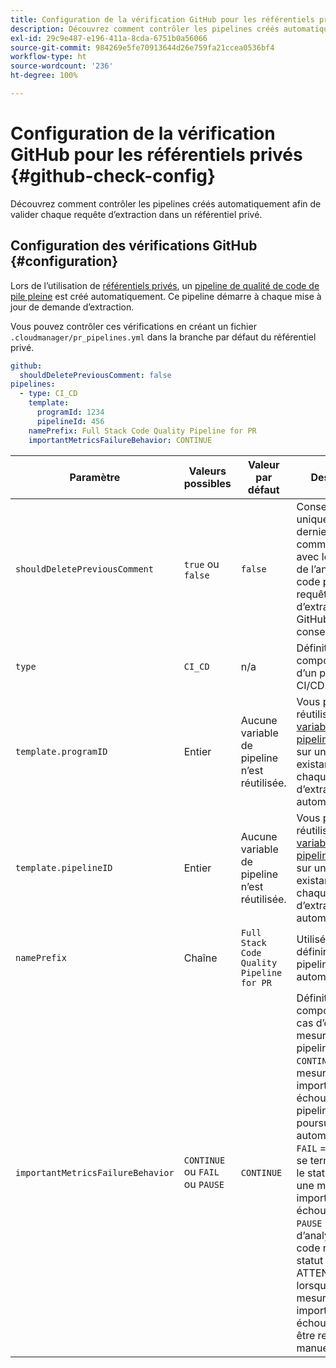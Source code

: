 ```yaml
---
title: Configuration de la vérification GitHub pour les référentiels privés
description: Découvrez comment contrôler les pipelines créés automatiquement afin de valider chaque requête d’extraction dans un référentiel privé.
exl-id: 29c9e487-e196-411a-8cda-6751b0a56066
source-git-commit: 984269e5fe70913644d26e759fa21ccea0536bf4
workflow-type: ht
source-wordcount: '236'
ht-degree: 100%

---
```


# Configuration de la vérification GitHub pour les référentiels privés {#github-check-config}

Découvrez comment contrôler les pipelines créés automatiquement afin de valider chaque requête d’extraction dans un référentiel privé.

## Configuration des vérifications GitHub {#configuration}

Lors de l’utilisation de [référentiels privés](private-repositories.md#using), un [pipeline de qualité de code de pile pleine](/help/overview/ci-cd-pipelines.md) est créé automatiquement. Ce pipeline démarre à chaque mise à jour de demande d’extraction.

Vous pouvez contrôler ces vérifications en créant un fichier `.cloudmanager/pr_pipelines.yml` dans la branche par défaut du référentiel privé.

```yaml
github:
  shouldDeletePreviousComment: false
pipelines:
  - type: CI_CD
    template:
      programId: 1234
      pipelineId: 456
    namePrefix: Full Stack Code Quality Pipeline for PR 
    importantMetricsFailureBehavior: CONTINUE
```

| Paramètre | Valeurs possibles | Valeur par défaut | Description |
| --- | --- | --- | --- |
| `shouldDeletePreviousComment` | `true` ou `false` | `false` | Conserver uniquement le dernier commentaire avec les résultats de l’analyse du code pour cette requête d’extraction GitHub, ou tout conserver. |
| `type` | `CI_CD` | n/a | Définit le comportement d’un pipeline CI/CD. |
| `template.programID` | Entier | Aucune variable de pipeline n’est réutilisée. | Vous pouvez réutiliser les [variables de pipeline](/help/getting-started/build-environment.md#pipeline-variables) définies sur un pipeline existant, que chaque requête d’extraction crée automatiquement. |
| `template.pipelineID` | Entier | Aucune variable de pipeline n’est réutilisée. | Vous pouvez réutiliser les [variables de pipeline](/help/getting-started/build-environment.md#pipeline-variables) définies sur un pipeline existant, que chaque requête d’extraction crée automatiquement. |
| `namePrefix` | Chaîne | `Full Stack Code Quality Pipeline for PR` | Utilisée pour définir le nom du pipeline créé automatiquement. |
| `importantMetricsFailureBehavior` | `CONTINUE` ou `FAIL` ou `PAUSE` | `CONTINUE` | Définit le comportement en cas d’échec de mesure grave du pipeline.<br>`CONTINUE` = Si une mesure importante échoue, le pipeline se poursuit automatiquement.<br>`FAIL` = Le pipeline se termine avec le statut ÉCHEC si une mesure importante échoue.<br>`PAUSE` = L’étape d’analyse du code reçoit un statut EN ATTENTE lorsqu’une mesure importante échoue et doit être reprise manuellement. |
